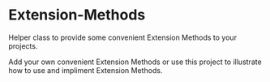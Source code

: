 # Extension-Methods
Helper class to provide some convenient Extension Methods to your projects.

Add your own convenient Extension Methods or use this project to illustrate how to use and impliment Extension Methods.
